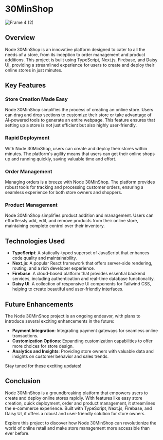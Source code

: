 # 30MinShop
![Frame 4 (2)](https://github.com/tchisama/30minshop-old/assets/115560200/e0d466ce-5c03-4b36-b7ab-cc12b040df15)

## Overview

Node 30MinShop is an innovative platform designed to cater to all the needs of a store, from its inception to order management and product additions. This project is built using TypeScript, Next.js, Firebase, and Daisy UI, providing a streamlined experience for users to create and deploy their online stores in just minutes.

## Key Features

### Store Creation Made Easy

Node 30MinShop simplifies the process of creating an online store. Users can drag and drop sections to customize their store or take advantage of AI-powered tools to generate an entire webpage. This feature ensures that setting up a store is not just efficient but also highly user-friendly.

### Rapid Deployment

With Node 30MinShop, users can create and deploy their stores within minutes. The platform's agility means that users can get their online shops up and running quickly, saving valuable time and effort.

### Order Management

Managing orders is a breeze with Node 30MinShop. The platform provides robust tools for tracking and processing customer orders, ensuring a seamless experience for both store owners and shoppers.

### Product Management

Node 30MinShop simplifies product addition and management. Users can effortlessly add, edit, and remove products from their online store, maintaining complete control over their inventory.

## Technologies Used

- **TypeScript**: A statically-typed superset of JavaScript that enhances code quality and maintainability.
- **Next.js**: A popular React framework that offers server-side rendering, routing, and a rich developer experience.
- **Firebase**: A cloud-based platform that provides essential backend services, including authentication and real-time database functionality.
- **Daisy UI**: A collection of responsive UI components for Tailwind CSS, helping to create beautiful and user-friendly interfaces.

## Future Enhancements

The Node 30MinShop project is an ongoing endeavor, with plans to introduce several exciting enhancements in the future:

- **Payment Integration**: Integrating payment gateways for seamless online transactions.
- **Customization Options**: Expanding customization capabilities to offer more choices for store design.
- **Analytics and Insights**: Providing store owners with valuable data and insights on customer behavior and sales trends.

Stay tuned for these exciting updates!

## Conclusion

Node 30MinShop is a groundbreaking platform that empowers users to create and deploy online stores rapidly. With features like easy store creation, quick deployment, order and product management, it streamlines the e-commerce experience. Built with TypeScript, Next.js, Firebase, and Daisy UI, it offers a robust and user-friendly solution for store owners.

Explore this project to discover how Node 30MinShop can revolutionize the world of online retail and make store management more accessible than ever before.
